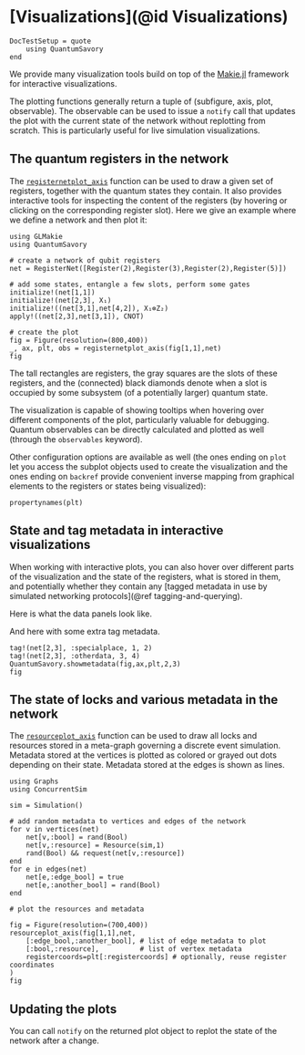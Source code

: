 # [Visualizations](@id Visualizations)

```@meta
DocTestSetup = quote
    using QuantumSavory
end
```

We provide many visualization tools build on top of the [Makie.jl](https://docs.makie.org/stable/) framework for interactive visualizations.

The plotting functions generally return a tuple of (subfigure, axis, plot, observable).
The observable can be used to issue a `notify` call that updates the plot with the current state of the network without replotting from scratch.
This is particularly useful for live simulation visualizations.

## The quantum registers in the network

The [`registernetplot_axis`](@ref) function can be used to draw a given set of registers, together with the quantum states they contain. It also provides interactive tools for inspecting the content of the registers (by hovering or clicking on the corresponding register slot). Here we give an example where we define a network and then plot it:

```@example vis
using GLMakie
using QuantumSavory

# create a network of qubit registers
net = RegisterNet([Register(2),Register(3),Register(2),Register(5)])

# add some states, entangle a few slots, perform some gates
initialize!(net[1,1])
initialize!(net[2,3], X₁)
initialize!((net[3,1],net[4,2]), X₁⊗Z₂)
apply!((net[2,3],net[3,1]), CNOT)

# create the plot
fig = Figure(resolution=(800,400))
_, ax, plt, obs = registernetplot_axis(fig[1,1],net)
fig
```

The tall rectangles are registers, the gray squares are the slots of these registers, and the (connected) black diamonds denote when a slot is occupied by some subsystem (of a potentially larger) quantum state.

The visualization is capable of showing tooltips when hovering over different components of the plot, particularly valuable for debugging. Quantum observables can be directly calculated and plotted as well (through the `observables` keyword).

Other configuration options are available as well (the ones ending on `plot` let you access the subplot objects used to create the visualization and the ones ending on `backref` provide convenient inverse mapping from graphical elements to the registers or states being visualized):

```@example vis
propertynames(plt)
```

## State and tag metadata in interactive visualizations

When working with interactive plots, you can also hover over different parts of the visualization and the state of the registers, what is stored in them, and potentially whether they contain any [tagged metadata in use by simulated networking protocols](@ref tagging-and-querying).

Here is what the data panels look like.



And here with some extra tag metadata.

```@example vis
tag!(net[2,3], :specialplace, 1, 2)
tag!(net[2,3], :otherdata, 3, 4)
QuantumSavory.showmetadata(fig,ax,plt,2,3)
fig
```

## The state of locks and various metadata in the network

The [`resourceplot_axis`](@ref) function can be used to draw all locks and resources stored in a meta-graph governing a discrete event simulation. Metadata stored at the vertices is plotted as colored or grayed out dots depending on their state. Metadata stored at the edges is shown as lines.

```@example vis
using Graphs
using ConcurrentSim

sim = Simulation()

# add random metadata to vertices and edges of the network
for v in vertices(net)
    net[v,:bool] = rand(Bool)
    net[v,:resource] = Resource(sim,1)
    rand(Bool) && request(net[v,:resource])
end
for e in edges(net)
    net[e,:edge_bool] = true
    net[e,:another_bool] = rand(Bool)
end

# plot the resources and metadata

fig = Figure(resolution=(700,400))
resourceplot_axis(fig[1,1],net,
    [:edge_bool,:another_bool], # list of edge metadata to plot
    [:bool,:resource],          # list of vertex metadata
    registercoords=plt[:registercoords] # optionally, reuse register coordinates
)
fig
```

## Updating the plots

 You can call `notify` on the returned plot object to replot the state of the network after a change.